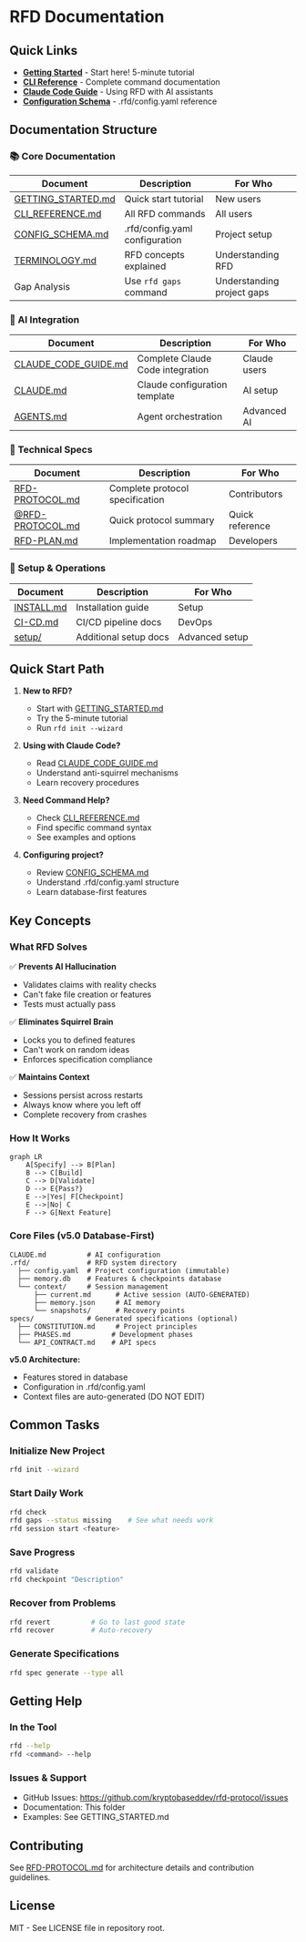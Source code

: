 # RFD Documentation

## Quick Links

- **[Getting Started](GETTING_STARTED.md)** - Start here! 5-minute tutorial
- **[CLI Reference](CLI_REFERENCE.md)** - Complete command documentation
- **[Claude Code Guide](CLAUDE_CODE_GUIDE.md)** - Using RFD with AI assistants
- **[Configuration Schema](CONFIG_SCHEMA.md)** - .rfd/config.yaml reference

## Documentation Structure

### 📚 Core Documentation

| Document | Description | For Who |
|----------|-------------|---------|
| [GETTING_STARTED.md](GETTING_STARTED.md) | Quick start tutorial | New users |
| [CLI_REFERENCE.md](CLI_REFERENCE.md) | All RFD commands | All users |
| [CONFIG_SCHEMA.md](CONFIG_SCHEMA.md) | .rfd/config.yaml configuration | Project setup |
| [TERMINOLOGY.md](TERMINOLOGY.md) | RFD concepts explained | Understanding RFD |
| Gap Analysis | Use `rfd gaps` command | Understanding project gaps |

### 🤖 AI Integration

| Document | Description | For Who |
|----------|-------------|---------|
| [CLAUDE_CODE_GUIDE.md](CLAUDE_CODE_GUIDE.md) | Complete Claude Code integration | Claude users |
| [CLAUDE.md](CLAUDE.md) | Claude configuration template | AI setup |
| [AGENTS.md](AGENTS.md) | Agent orchestration | Advanced AI |

### 🔧 Technical Specs

| Document | Description | For Who |
|----------|-------------|---------|
| [RFD-PROTOCOL.md](RFD-PROTOCOL.md) | Complete protocol specification | Contributors |
| [@RFD-PROTOCOL.md](@RFD-PROTOCOL.md) | Quick protocol summary | Quick reference |
| [RFD-PLAN.md](RFD-PLAN.md) | Implementation roadmap | Developers |

### 🚀 Setup & Operations

| Document | Description | For Who |
|----------|-------------|---------|
| [INSTALL.md](INSTALL.md) | Installation guide | Setup |
| [CI-CD.md](CI-CD.md) | CI/CD pipeline docs | DevOps |
| [setup/](setup/) | Additional setup docs | Advanced setup |

## Quick Start Path

1. **New to RFD?**
   - Start with [GETTING_STARTED.md](GETTING_STARTED.md)
   - Try the 5-minute tutorial
   - Run `rfd init --wizard`

2. **Using with Claude Code?**
   - Read [CLAUDE_CODE_GUIDE.md](CLAUDE_CODE_GUIDE.md)
   - Understand anti-squirrel mechanisms
   - Learn recovery procedures

3. **Need Command Help?**
   - Check [CLI_REFERENCE.md](CLI_REFERENCE.md)
   - Find specific command syntax
   - See examples and options

4. **Configuring project?**
   - Review [CONFIG_SCHEMA.md](CONFIG_SCHEMA.md)
   - Understand .rfd/config.yaml structure
   - Learn database-first features

## Key Concepts

### What RFD Solves

✅ **Prevents AI Hallucination**
- Validates claims with reality checks
- Can't fake file creation or features
- Tests must actually pass

✅ **Eliminates Squirrel Brain**
- Locks you to defined features
- Can't work on random ideas
- Enforces specification compliance

✅ **Maintains Context**
- Sessions persist across restarts
- Always know where you left off
- Complete recovery from crashes

### How It Works

```mermaid
graph LR
    A[Specify] --> B[Plan]
    B --> C[Build]
    C --> D[Validate]
    D --> E{Pass?}
    E -->|Yes| F[Checkpoint]
    E -->|No| C
    F --> G[Next Feature]
```

### Core Files (v5.0 Database-First)

```
CLAUDE.md          # AI configuration
.rfd/              # RFD system directory
  ├── config.yaml  # Project configuration (immutable)
  ├── memory.db    # Features & checkpoints database
  └── context/     # Session management
      ├── current.md      # Active session (AUTO-GENERATED)
      ├── memory.json     # AI memory
      └── snapshots/      # Recovery points
specs/             # Generated specifications (optional)
  ├── CONSTITUTION.md     # Project principles
  ├── PHASES.md          # Development phases
  └── API_CONTRACT.md    # API specs
```

**v5.0 Architecture:**
- Features stored in database
- Configuration in .rfd/config.yaml
- Context files are auto-generated (DO NOT EDIT)

## Common Tasks

### Initialize New Project
```bash
rfd init --wizard
```

### Start Daily Work
```bash
rfd check
rfd gaps --status missing    # See what needs work
rfd session start <feature>
```

### Save Progress
```bash
rfd validate
rfd checkpoint "Description"
```

### Recover from Problems
```bash
rfd revert          # Go to last good state
rfd recover         # Auto-recovery
```

### Generate Specifications
```bash
rfd spec generate --type all
```

## Getting Help

### In the Tool
```bash
rfd --help
rfd <command> --help
```

### Issues & Support
- GitHub Issues: https://github.com/kryptobaseddev/rfd-protocol/issues
- Documentation: This folder
- Examples: See GETTING_STARTED.md

## Contributing

See [RFD-PROTOCOL.md](RFD-PROTOCOL.md) for architecture details and contribution guidelines.

## License

MIT - See LICENSE file in repository root.